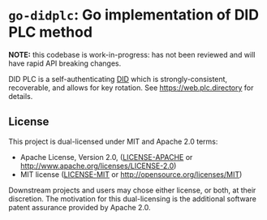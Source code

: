 
`go-didplc`: Go implementation of DID PLC method
================================================

**NOTE:** this codebase is work-in-progress: has not been reviewed and will have rapid API breaking changes.

DID PLC is a self-authenticating [DID](https://www.w3.org/TR/did-core/) which is strongly-consistent, recoverable, and allows for key rotation. See <https://web.plc.directory> for details.

## License

This project is dual-licensed under MIT and Apache 2.0 terms:

- Apache License, Version 2.0, ([LICENSE-APACHE](https://github.com/ipfs/kubo/blob/master/LICENSE-APACHE) or http://www.apache.org/licenses/LICENSE-2.0)
- MIT license ([LICENSE-MIT](https://github.com/ipfs/kubo/blob/master/LICENSE-MIT) or http://opensource.org/licenses/MIT)

Downstream projects and users may chose either license, or both, at their discretion. The motivation for this dual-licensing is the additional software patent assurance provided by Apache 2.0.
